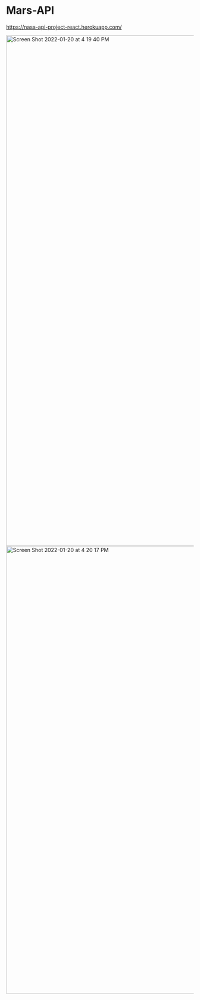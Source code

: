 # Mars-API

https://nasa-api-project-react.herokuapp.com/

<img width="1366" alt="Screen Shot 2022-01-20 at 4 19 40 PM" src="https://user-images.githubusercontent.com/72311187/150378703-d3d9df97-9c52-424a-a35f-bc7744c8ed26.png">

<img width="1198" alt="Screen Shot 2022-01-20 at 4 20 17 PM" src="https://user-images.githubusercontent.com/72311187/150378806-3f4c167c-732d-45f1-b005-5072afcf058e.png">
